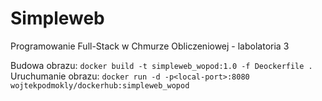 # Simpleweb
Programowanie Full-Stack w Chmurze Obliczeniowej - labolatoria 3

Budowa obrazu: `docker build -t simpleweb_wopod:1.0 -f Deockerfile .` <br>
Uruchumanie obrazu: `docker run -d -p<local-port>:8080 wojtekpodmokly/dockerhub:simpleweb_wopod`
